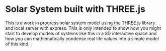 # Solar System built with THREE.js

This is a work in progress solar system model using the THREE.js library and local server with express. This is only intended to show how you might start to develop models of systems like this in a 3D interactive space and how you can mathematically condense real life values into a simple model of this kind. 

